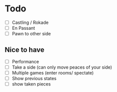 # Todo

- [ ] Castling / Rokade
- [ ] En Passant
- [ ] Pawn to other side

## Nice to have

- [ ] Performance
- [ ] Take a side (can only move peaces of your side)
- [ ] Multiple games (enter rooms/ spectate)
- [ ] Show previous states
- [ ] show taken pieces
